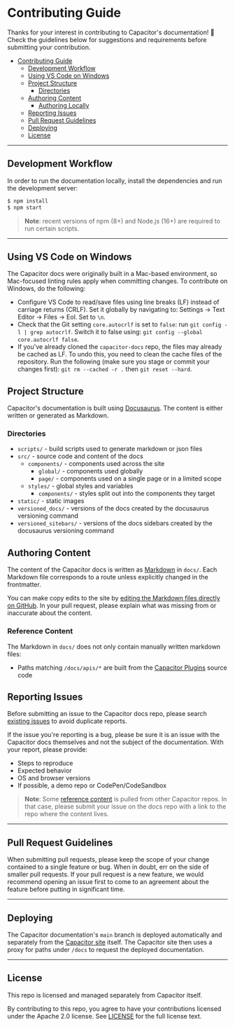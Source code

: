 # Contributing Guide

Thanks for your interest in contributing to Capacitor's documentation! :tada: Check the guidelines below for suggestions and requirements before submitting your contribution.

- [Contributing Guide](#contributing-guide)
  - [Development Workflow](#development-workflow)
  - [Using VS Code on Windows](#using-vs-code-on-windows)
  - [Project Structure](#project-structure)
    - [Directories](#directories)
  - [Authoring Content](#authoring-content)
    - [Authoring Locally](#authoring-locally)
  - [Reporting Issues](#reporting-issues)
  - [Pull Request Guidelines](#pull-request-guidelines)
  - [Deploying](#deploying)
  - [License](#license)

---

## Development Workflow

In order to run the documentation locally, install the dependencies and run the development server:

```sh
$ npm install
$ npm start
```

> **Note**: recent versions of npm (8+) and Node.js (16+) are required to run certain scripts.

---

## Using VS Code on Windows

The Capacitor docs were originally built in a Mac-based environment, so Mac-focused linting rules apply when committing changes. To contribute on Windows, do the following:

- Configure VS Code to read/save files using line breaks (LF) instead of carriage returns (CRLF). Set it globally by navigating to: Settings -> Text Editor -> Files -> Eol. Set to `\n`.
- Check that the Git setting `core.autocrlf` is set to `false`: run `git config -l | grep autocrlf`. Switch it to false using: `git config --global core.autocrlf false`.
- If you've already cloned the `capacitor-docs` repo, the files may already be cached as LF. To undo this, you need to clean the cache files of the repository. Run the following (make sure you stage or commit your changes first): `git rm --cached -r .` then `git reset --hard`.

## Project Structure

Capacitor's documentation is built using [Docusaurus](https://docusaurus.io/). The content is either written or generated as Markdown.

### Directories

- `scripts/` - build scripts used to generate markdown or json files
- `src/` - source code and content of the docs
  - `components/` - components used across the site
    - `global/` - components used globally
    - `page/` - components used on a single page or in a limited scope
  - `styles/` - global styles and variables
    - `components/` - styles split out into the components they target
- `static/` - static images
- `versioned_docs/` - versions of the docs created by the docusaurus versioning command
- `versioned_sitebars/` - versions of the docs sidebars created by the docusaurus versioning command

## Authoring Content

The content of the Capacitor docs is written as [Markdown](https://commonmark.org/) in `docs/`. Each Markdown file corresponds to a route unless explicitly changed in the frontmatter.

You can make copy edits to the site by [editing the Markdown files directly on GitHub](https://help.github.com/articles/editing-files-in-another-user-s-repository/). In your pull request, please explain what was missing from or inaccurate about the content.

### Reference Content

The Markdown in `docs/` does not only contain manually written markdown files:

- Paths matching `/docs/apis/*` are built from the [Capacitor Plugins](https://github.com/ionic-team/capacitor-plugins) source code


## Reporting Issues

Before submitting an issue to the Capacitor docs repo, please search [existing issues](https://github.com/ionic-team/capacitor-docs/issues) to avoid duplicate reports.

If the issue you're reporting is a bug, please be sure it is an issue with the Capacitor docs themselves and not the subject of the documentation. With your report, please provide:

- Steps to reproduce
- Expected behavior
- OS and browser versions
- If possible, a demo repo or CodePen/CodeSandbox

> **Note**: Some [reference content](#reference-content) is pulled from other Capacitor repos. In that case, please submit your issue on the docs repo with a link to the repo where the content lives.

---

## Pull Request Guidelines

When submitting pull requests, please keep the scope of your change contained to a single feature or bug. When in doubt, err on the side of smaller pull requests. If your pull request is a new feature, we would recommend opening an issue first to come to an agreement about the feature before putting in significant time.

---

## Deploying

The Capacitor documentation's `main` branch is deployed automatically and separately from the [Capacitor site](https://github.com/ionic-team/capacitor-site) itself. The Capacitor site then uses a proxy for paths under `/docs` to request the deployed documentation.

---

## License

This repo is licensed and managed separately from Capacitor itself.

By contributing to this repo, you agree to have your contributions licensed under the Apache 2.0 license. See [LICENSE](../LICENSE) for the full license text.
